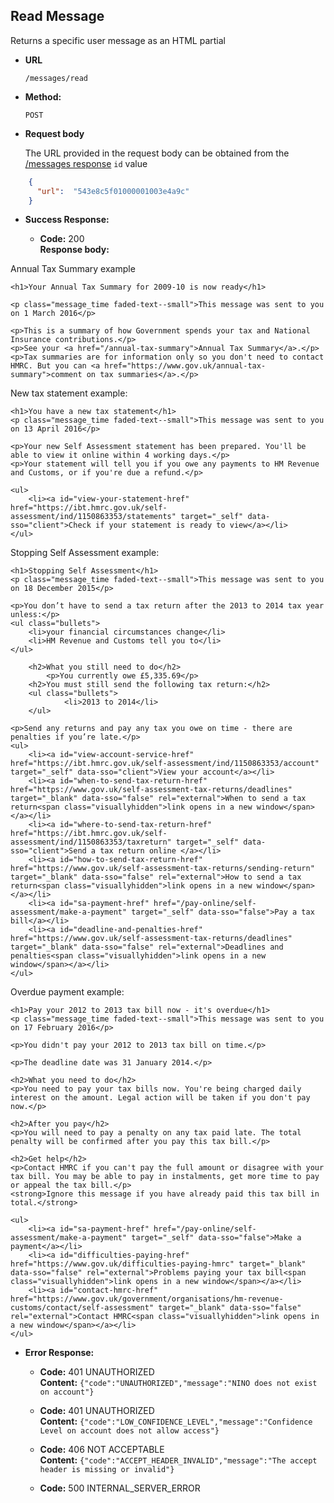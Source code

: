 Read Message
----
  Returns a specific user message as an HTML partial

* **URL**

  `/messages/read`

* **Method:**

  `POST`

*  **Request body**

    The URL provided in the request body can be obtained from the [/messages response](docs/messages.md) ```id``` value

```json
    {
      "url":  "543e8c5f01000001003e4a9c"
    }
```

* **Success Response:**

  * **Code:** 200 <br />
    **Response body:**

Annual Tax Summary example
```hmtl
<h1>Your Annual Tax Summary for 2009-10 is now ready</h1>

<p class="message_time faded-text--small">This message was sent to you on 1 March 2016</p>

<p>This is a summary of how Government spends your tax and National Insurance contributions.</p>
<p>See your <a href="/annual-tax-summary">Annual Tax Summary</a>.</p>
<p>Tax summaries are for information only so you don't need to contact HMRC. But you can <a href="https://www.gov.uk/annual-tax-summary">comment on tax summaries</a>.</p>
```

New tax statement example:
```hmtl
<h1>You have a new tax statement</h1>
<p class="message_time faded-text--small">This message was sent to you on 13 April 2016</p>

<p>Your new Self Assessment statement has been prepared. You'll be able to view it online within 4 working days.</p>
<p>Your statement will tell you if you owe any payments to HM Revenue and Customs, or if you're due a refund.</p>

<ul>
    <li><a id="view-your-statement-href" href="https://ibt.hmrc.gov.uk/self-assessment/ind/1150863353/statements" target="_self" data-sso="client">Check if your statement is ready to view</a></li>
</ul>

```

Stopping Self Assessment example:
```hmtl
<h1>Stopping Self Assessment</h1>
<p class="message_time faded-text--small">This message was sent to you on 18 December 2015</p>

<p>You don’t have to send a tax return after the 2013 to 2014 tax year unless:</p>
<ul class="bullets">
    <li>your financial circumstances change</li>
    <li>HM Revenue and Customs tell you to</li>
</ul>

    <h2>What you still need to do</h2>
        <p>You currently owe £5,335.69</p>
    <h2>You must still send the following tax return:</h2>
    <ul class="bullets">
            <li>2013 to 2014</li>
    </ul>

<p>Send any returns and pay any tax you owe on time - there are penalties if you’re late.</p>
<ul>
    <li><a id="view-account-service-href" href="https://ibt.hmrc.gov.uk/self-assessment/ind/1150863353/account" target="_self" data-sso="client">View your account</a></li>
    <li><a id="when-to-send-tax-return-href" href="https://www.gov.uk/self-assessment-tax-returns/deadlines" target="_blank" data-sso="false" rel="external">When to send a tax return<span class="visuallyhidden">link opens in a new window</span></a></li>
    <li><a id="where-to-send-tax-return-href" href="https://ibt.hmrc.gov.uk/self-assessment/ind/1150863353/taxreturn" target="_self" data-sso="client">Send a tax return online </a></li>
    <li><a id="how-to-send-tax-return-href" href="https://www.gov.uk/self-assessment-tax-returns/sending-return" target="_blank" data-sso="false" rel="external">How to send a tax return<span class="visuallyhidden">link opens in a new window</span></a></li>
    <li><a id="sa-payment-href" href="/pay-online/self-assessment/make-a-payment" target="_self" data-sso="false">Pay a tax bill</a></li>
    <li><a id="deadline-and-penalties-href" href="https://www.gov.uk/self-assessment-tax-returns/deadlines" target="_blank" data-sso="false" rel="external">Deadlines and penalties<span class="visuallyhidden">link opens in a new window</span></a></li>
</ul>
```

Overdue payment example:
```hmtl
<h1>Pay your 2012 to 2013 tax bill now - it's overdue</h1>
<p class="message_time faded-text--small">This message was sent to you on 17 February 2016</p>

<p>You didn't pay your 2012 to 2013 tax bill on time.</p>

<p>The deadline date was 31 January 2014.</p>

<h2>What you need to do</h2>
<p>You need to pay your tax bills now. You're being charged daily interest on the amount. Legal action will be taken if you don't pay now.</p>

<h2>After you pay</h2>
<p>You will need to pay a penalty on any tax paid late. The total penalty will be confirmed after you pay this tax bill.</p>

<h2>Get help</h2>
<p>Contact HMRC if you can't pay the full amount or disagree with your tax bill. You may be able to pay in instalments, get more time to pay or appeal the tax bill.</p>
<strong>Ignore this message if you have already paid this tax bill in total.</strong>

<ul>
    <li><a id="sa-payment-href" href="/pay-online/self-assessment/make-a-payment" target="_self" data-sso="false">Make a payment</a></li>
    <li><a id="difficulties-paying-href" href="https://www.gov.uk/difficulties-paying-hmrc" target="_blank" data-sso="false" rel="external">Problems paying your tax bill<span class="visuallyhidden">link opens in a new window</span></a></li>
    <li><a id="contact-hmrc-href" href="https://www.gov.uk/government/organisations/hm-revenue-customs/contact/self-assessment" target="_blank" data-sso="false" rel="external">Contact HMRC<span class="visuallyhidden">link opens in a new window</span></a></li>
</ul>
```


* **Error Response:**

  * **Code:** 401 UNAUTHORIZED <br />
    **Content:** `{"code":"UNAUTHORIZED","message":"NINO does not exist on account"}`

  * **Code:** 401 UNAUTHORIZED <br />
    **Content:** `{"code":"LOW_CONFIDENCE_LEVEL","message":"Confidence Level on account does not allow access"}`

  * **Code:** 406 NOT ACCEPTABLE <br />
    **Content:** `{"code":"ACCEPT_HEADER_INVALID","message":"The accept header is missing or invalid"}`

  * **Code:** 500 INTERNAL_SERVER_ERROR <br />


